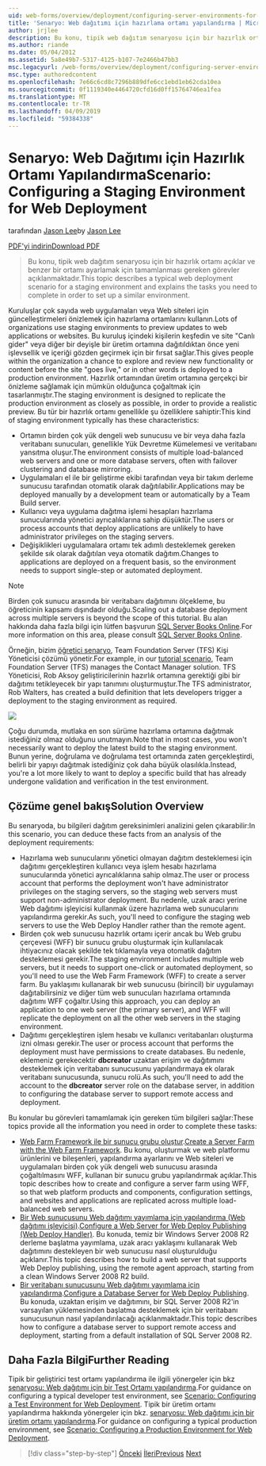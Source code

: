 ```yaml
---
uid: web-forms/overview/deployment/configuring-server-environments-for-web-deployment/scenario-configuring-a-staging-environment-for-web-deployment
title: 'Senaryo: Web dağıtımı için hazırlama ortamı yapılandırma | Microsoft Docs'
author: jrjlee
description: Bu konu, tipik web dağıtım senaryosu için bir hazırlık ortamı açıklar ve benzer bir env ayarlamak için tamamlamanız gereken görevleri açıklar...
ms.author: riande
ms.date: 05/04/2012
ms.assetid: 5a8e49b7-5317-4125-b107-7e2466b47bb3
msc.legacyurl: /web-forms/overview/deployment/configuring-server-environments-for-web-deployment/scenario-configuring-a-staging-environment-for-web-deployment
msc.type: authoredcontent
ms.openlocfilehash: 7e66c6cd8c7296b889dfe6cc1ebd1eb62cda10ea
ms.sourcegitcommit: 0f1119340e4464720cfd16d0ff15764746ea1fea
ms.translationtype: MT
ms.contentlocale: tr-TR
ms.lasthandoff: 04/09/2019
ms.locfileid: "59384338"
---
```

# <a name="scenario-configuring-a-staging-environment-for-web-deployment"></a><span data-ttu-id="835d6-103">Senaryo: Web Dağıtımı için Hazırlık Ortamı Yapılandırma</span><span class="sxs-lookup"><span data-stu-id="835d6-103">Scenario: Configuring a Staging Environment for Web Deployment</span></span>

<span data-ttu-id="835d6-104">tarafından [Jason Lee](https://github.com/jrjlee)</span><span class="sxs-lookup"><span data-stu-id="835d6-104">by [Jason Lee](https://github.com/jrjlee)</span></span>

[<span data-ttu-id="835d6-105">PDF'yi indirin</span><span class="sxs-lookup"><span data-stu-id="835d6-105">Download PDF</span></span>](https://msdnshared.blob.core.windows.net/media/MSDNBlogsFS/prod.evol.blogs.msdn.com/CommunityServer.Blogs.Components.WeblogFiles/00/00/00/63/56/8130.DeployingWebAppsInEnterpriseScenarios.pdf)

> <span data-ttu-id="835d6-106">Bu konu, tipik web dağıtım senaryosu için bir hazırlık ortamı açıklar ve benzer bir ortamı ayarlamak için tamamlanması gereken görevler açıklanmaktadır.</span><span class="sxs-lookup"><span data-stu-id="835d6-106">This topic describes a typical web deployment scenario for a staging environment and explains the tasks you need to complete in order to set up a similar environment.</span></span>


<span data-ttu-id="835d6-107">Kuruluşlar çok sayıda web uygulamaları veya Web siteleri için güncelleştirmeleri önizlemek için hazırlama ortamlarını kullanın.</span><span class="sxs-lookup"><span data-stu-id="835d6-107">Lots of organizations use staging environments to preview updates to web applications or websites.</span></span> <span data-ttu-id="835d6-108">Bu kuruluş içindeki kişilerin keşfedin ve site "Canlı gider" veya diğer bir deyişle bir üretim ortamına dağıtıldıktan önce yeni işlevsellik ve içeriği gözden geçirmek için bir fırsat sağlar.</span><span class="sxs-lookup"><span data-stu-id="835d6-108">This gives people within the organization a chance to explore and review new functionality or content before the site "goes live," or in other words is deployed to a production environment.</span></span> <span data-ttu-id="835d6-109">Hazırlık ortamından üretim ortamına gerçekçi bir önizleme sağlamak için mümkün olduğunca çoğaltmak için tasarlanmıştır.</span><span class="sxs-lookup"><span data-stu-id="835d6-109">The staging environment is designed to replicate the production environment as closely as possible, in order to provide a realistic preview.</span></span> <span data-ttu-id="835d6-110">Bu tür bir hazırlık ortamı genellikle şu özelliklere sahiptir:</span><span class="sxs-lookup"><span data-stu-id="835d6-110">This kind of staging environment typically has these characteristics:</span></span>

- <span data-ttu-id="835d6-111">Ortamın birden çok yük dengeli web sunucusu ve bir veya daha fazla veritabanı sunucuları, genellikle Yük Devretme Kümelemesi ve veritabanı yansıtma oluşur.</span><span class="sxs-lookup"><span data-stu-id="835d6-111">The environment consists of multiple load-balanced web servers and one or more database servers, often with failover clustering and database mirroring.</span></span>
- <span data-ttu-id="835d6-112">Uygulamaları el ile bir geliştirme ekibi tarafından veya bir takım derleme sunucusu tarafından otomatik olarak dağıtılabilir.</span><span class="sxs-lookup"><span data-stu-id="835d6-112">Applications may be deployed manually by a development team or automatically by a Team Build server.</span></span>
- <span data-ttu-id="835d6-113">Kullanıcı veya uygulama dağıtma işlemi hesapları hazırlama sunucularında yönetici ayrıcalıklarına sahip düşüktür.</span><span class="sxs-lookup"><span data-stu-id="835d6-113">The users or process accounts that deploy applications are unlikely to have administrator privileges on the staging servers.</span></span>
- <span data-ttu-id="835d6-114">Değişiklikleri uygulamalara ortamı tek adımlı desteklemek gereken şekilde sık olarak dağıtılan veya otomatik dağıtım.</span><span class="sxs-lookup"><span data-stu-id="835d6-114">Changes to applications are deployed on a frequent basis, so the environment needs to support single-step or automated deployment.</span></span>

> [!NOTE]
> <span data-ttu-id="835d6-115">Birden çok sunucu arasında bir veritabanı dağıtımını ölçekleme, bu öğreticinin kapsamı dışındadır olduğu.</span><span class="sxs-lookup"><span data-stu-id="835d6-115">Scaling out a database deployment across multiple servers is beyond the scope of this tutorial.</span></span> <span data-ttu-id="835d6-116">Bu alan hakkında daha fazla bilgi için lütfen başvurun [SQL Server Books Online](https://technet.microsoft.com/library/ms130214.aspx).</span><span class="sxs-lookup"><span data-stu-id="835d6-116">For more information on this area, please consult [SQL Server Books Online](https://technet.microsoft.com/library/ms130214.aspx).</span></span>


<span data-ttu-id="835d6-117">Örneğin, bizim [öğretici senaryo](../deploying-web-applications-in-enterprise-scenarios/enterprise-web-deployment-scenario-overview.md), Team Foundation Server (TFS) Kişi Yöneticisi çözümü yönetir.</span><span class="sxs-lookup"><span data-stu-id="835d6-117">For example, in our [tutorial scenario](../deploying-web-applications-in-enterprise-scenarios/enterprise-web-deployment-scenario-overview.md), Team Foundation Server (TFS) manages the Contact Manager solution.</span></span> <span data-ttu-id="835d6-118">TFS Yöneticisi, Rob Aksoy geliştiricilerinin hazırlık ortamına gerektiği gibi bir dağıtımı tetikleyecek bir yapı tanımını oluşturmuştur.</span><span class="sxs-lookup"><span data-stu-id="835d6-118">The TFS administrator, Rob Walters, has created a build definition that lets developers trigger a deployment to the staging environment as required.</span></span>

![](scenario-configuring-a-staging-environment-for-web-deployment/_static/image1.png)

<span data-ttu-id="835d6-119">Çoğu durumda, mutlaka en son sürüme hazırlama ortamına dağıtmak istediğiniz olmaz olduğunu unutmayın.</span><span class="sxs-lookup"><span data-stu-id="835d6-119">Note that in most cases, you won't necessarily want to deploy the latest build to the staging environment.</span></span> <span data-ttu-id="835d6-120">Bunun yerine, doğrulama ve doğrulama test ortamında zaten gerçekleştirdi, belirli bir yapıyı dağıtmak istediğiniz çok daha büyük olasılıkla.</span><span class="sxs-lookup"><span data-stu-id="835d6-120">Instead, you're a lot more likely to want to deploy a specific build that has already undergone validation and verification in the test environment.</span></span>

## <a name="solution-overview"></a><span data-ttu-id="835d6-121">Çözüme genel bakış</span><span class="sxs-lookup"><span data-stu-id="835d6-121">Solution Overview</span></span>

<span data-ttu-id="835d6-122">Bu senaryoda, bu bilgileri dağıtım gereksinimleri analizini gelen çıkarabilir:</span><span class="sxs-lookup"><span data-stu-id="835d6-122">In this scenario, you can deduce these facts from an analysis of the deployment requirements:</span></span>

- <span data-ttu-id="835d6-123">Hazırlama web sunucularını yönetici olmayan dağıtım desteklemesi için dağıtımı gerçekleştiren kullanıcı veya işlem hesabı hazırlama sunucularında yönetici ayrıcalıklarına sahip olmaz.</span><span class="sxs-lookup"><span data-stu-id="835d6-123">The user or process account that performs the deployment won't have administrator privileges on the staging servers, so the staging web servers must support non-administrator deployment.</span></span> <span data-ttu-id="835d6-124">Bu nedenle, uzak aracı yerine Web dağıtımı işleyicisi kullanmak üzere hazırlama web sunucularını yapılandırma gerekir.</span><span class="sxs-lookup"><span data-stu-id="835d6-124">As such, you'll need to configure the staging web servers to use the Web Deploy Handler rather than the remote agent.</span></span>
- <span data-ttu-id="835d6-125">Birden çok web sunucusu hazırlık ortamı içerir ancak bu Web grubu çerçevesi (WFF) bir sunucu grubu oluşturmak için kullanılacak ihtiyacınız olacak şekilde tek tıklamayla veya otomatik dağıtım desteklemesi gerekir.</span><span class="sxs-lookup"><span data-stu-id="835d6-125">The staging environment includes multiple web servers, but it needs to support one-click or automated deployment, so you'll need to use the Web Farm Framework (WFF) to create a server farm.</span></span> <span data-ttu-id="835d6-126">Bu yaklaşımı kullanarak bir web sunucusu (birincil) bir uygulamayı dağıtabilirsiniz ve diğer tüm web sunucuları hazırlama ortamında dağıtımı WFF çoğaltır.</span><span class="sxs-lookup"><span data-stu-id="835d6-126">Using this approach, you can deploy an application to one web server (the primary server), and WFF will replicate the deployment on all the other web servers in the staging environment.</span></span>
- <span data-ttu-id="835d6-127">Dağıtımı gerçekleştiren işlem hesabı ve kullanıcı veritabanları oluşturma izni olması gerekir.</span><span class="sxs-lookup"><span data-stu-id="835d6-127">The user or process account that performs the deployment must have permissions to create databases.</span></span> <span data-ttu-id="835d6-128">Bu nedenle, eklemeniz gerekecektir **dbcreator** uzaktan erişim ve dağıtımını desteklemek için veritabanı sunucusunu yapılandırmaya ek olarak veritabanı sunucusunda, sunucu rolü.</span><span class="sxs-lookup"><span data-stu-id="835d6-128">As such, you'll need to add the account to the **dbcreator** server role on the database server, in addition to configuring the database server to support remote access and deployment.</span></span>

<span data-ttu-id="835d6-129">Bu konular bu görevleri tamamlamak için gereken tüm bilgileri sağlar:</span><span class="sxs-lookup"><span data-stu-id="835d6-129">These topics provide all the information you need in order to complete these tasks:</span></span>

- <span data-ttu-id="835d6-130">[Web Farm Framework ile bir sunucu grubu oluştur](creating-a-server-farm-with-the-web-farm-framework.md).</span><span class="sxs-lookup"><span data-stu-id="835d6-130">[Create a Server Farm with the Web Farm Framework](creating-a-server-farm-with-the-web-farm-framework.md).</span></span> <span data-ttu-id="835d6-131">Bu konu, oluşturmak ve web platformu ürünlerini ve bileşenleri, yapılandırma ayarlarını ve Web siteleri ve uygulamaları birden çok yük dengeli web sunucusu arasında çoğaltılmasını WFF, kullanan bir sunucu grubu yapılandırmak açıklar.</span><span class="sxs-lookup"><span data-stu-id="835d6-131">This topic describes how to create and configure a server farm using WFF, so that web platform products and components, configuration settings, and websites and applications are replicated across multiple load-balanced web servers.</span></span>
- <span data-ttu-id="835d6-132">[Bir Web sunucusunu Web dağıtımı yayımlama için yapılandırma (Web dağıtımı işleyicisi)](configuring-a-web-server-for-web-deploy-publishing-web-deploy-handler.md).</span><span class="sxs-lookup"><span data-stu-id="835d6-132">[Configure a Web Server for Web Deploy Publishing (Web Deploy Handler)](configuring-a-web-server-for-web-deploy-publishing-web-deploy-handler.md).</span></span> <span data-ttu-id="835d6-133">Bu konuda, temiz bir Windows Server 2008 R2 derleme başlatma yayımlama, uzak aracı yaklaşımı kullanarak Web dağıtımını destekleyen bir web sunucusu nasıl oluşturulduğu açıklanır.</span><span class="sxs-lookup"><span data-stu-id="835d6-133">This topic describes how to build a web server that supports Web Deploy publishing, using the remote agent approach, starting from a clean Windows Server 2008 R2 build.</span></span>
- <span data-ttu-id="835d6-134">[Bir veritabanı sunucusunu Web dağıtımı yayımlama için yapılandırma](configuring-a-database-server-for-web-deploy-publishing.md).</span><span class="sxs-lookup"><span data-stu-id="835d6-134">[Configure a Database Server for Web Deploy Publishing](configuring-a-database-server-for-web-deploy-publishing.md).</span></span> <span data-ttu-id="835d6-135">Bu konuda, uzaktan erişim ve dağıtımını, bir SQL Server 2008 R2'in varsayılan yüklemesinden başlatma desteklemek için bir veritabanı sunucusunun nasıl yapılandırılacağı açıklanmaktadır.</span><span class="sxs-lookup"><span data-stu-id="835d6-135">This topic describes how to configure a database server to support remote access and deployment, starting from a default installation of SQL Server 2008 R2.</span></span>

## <a name="further-reading"></a><span data-ttu-id="835d6-136">Daha Fazla Bilgi</span><span class="sxs-lookup"><span data-stu-id="835d6-136">Further Reading</span></span>

<span data-ttu-id="835d6-137">Tipik bir geliştirici test ortamı yapılandırma ile ilgili yönergeler için bkz [senaryosu: Web dağıtımı için bir Test Ortamı yapılandırma](scenario-configuring-a-test-environment-for-web-deployment.md).</span><span class="sxs-lookup"><span data-stu-id="835d6-137">For guidance on configuring a typical developer test environment, see [Scenario: Configuring a Test Environment for Web Deployment](scenario-configuring-a-test-environment-for-web-deployment.md).</span></span> <span data-ttu-id="835d6-138">Tipik bir üretim ortamı yapılandırma hakkında yönergeler için bkz. [senaryosu: Web dağıtımı için bir üretim ortamı yapılandırma](scenario-configuring-a-production-environment-for-web-deployment.md).</span><span class="sxs-lookup"><span data-stu-id="835d6-138">For guidance on configuring a typical production environment, see [Scenario: Configuring a Production Environment for Web Deployment](scenario-configuring-a-production-environment-for-web-deployment.md).</span></span>

> [!div class="step-by-step"]
> <span data-ttu-id="835d6-139">[Önceki](scenario-configuring-a-test-environment-for-web-deployment.md)
> [İleri](scenario-configuring-a-production-environment-for-web-deployment.md)</span><span class="sxs-lookup"><span data-stu-id="835d6-139">[Previous](scenario-configuring-a-test-environment-for-web-deployment.md)
[Next](scenario-configuring-a-production-environment-for-web-deployment.md)</span></span>
